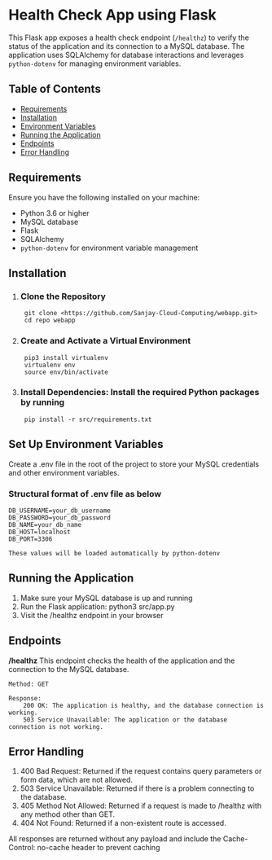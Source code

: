 # Health Check App using Flask

This Flask app exposes a health check endpoint (`/healthz`) to verify the status of the application and its connection to a MySQL database. The application uses SQLAlchemy for database interactions and leverages `python-dotenv` for managing environment variables.

## Table of Contents

- [Requirements](#requirements)
- [Installation](#installation)
- [Environment Variables](#environment-variables)
- [Running the Application](#running-the-application)
- [Endpoints](#endpoints)
- [Error Handling](#error-handling)

## Requirements

Ensure you have the following installed on your machine:

- Python 3.6 or higher
- MySQL database
- Flask
- SQLAlchemy
- `python-dotenv` for environment variable management

## Installation

1. ### Clone the Repository

        git clone <https://github.com/Sanjay-Cloud-Computing/webapp.git>
        cd repo webapp

2. ### Create and Activate a Virtual Environment

        pip3 install virtualenv
        virtualenv env
        source env/bin/activate

3. ### Install Dependencies: Install the required Python packages by running

        pip install -r src/requirements.txt

## Set Up Environment Variables

Create a .env file in the root of the project to store your MySQL credentials and other environment variables.

### Structural format of .env file as below

    DB_USERNAME=your_db_username
    DB_PASSWORD=your_db_password
    DB_NAME=your_db_name
    DB_HOST=localhost
    DB_PORT=3306

    These values will be loaded automatically by python-dotenv

## Running the Application

1. Make sure your MySQL database is up and running
2. Run the Flask application: python3 src/app.py
3. Visit the /healthz endpoint in your browser

## Endpoints

**/healthz**
    This endpoint checks the health of the application and the connection to the MySQL database.

    Method: GET

    Response:
        200 OK: The application is healthy, and the database connection is working.
        503 Service Unavailable: The application or the database connection is not working.

## Error Handling

1. 400 Bad Request: Returned if the request contains query parameters or form data, which are not allowed.
2. 503 Service Unavailable: Returned if there is a problem connecting to the database.
3. 405 Method Not Allowed: Returned if a request is made to /healthz with any method other than GET.
4. 404 Not Found: Returned if a non-existent route is accessed.

All responses are returned without any payload and include the Cache-Control: no-cache header to prevent caching
